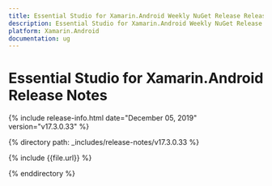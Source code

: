 ```yaml
---
title: Essential Studio for Xamarin.Android Weekly NuGet Release Release Notes  
description: Essential Studio for Xamarin.Android Weekly NuGet Release Release Notes  
platform: Xamarin.Android
documentation: ug
---
```


# Essential Studio for Xamarin.Android  Release Notes  

{% include release-info.html date="December 05, 2019"  version="v17.3.0.33" %} 


{% directory path: _includes/release-notes/v17.3.0.33 %}

{% include {{file.url}} %}

{% enddirectory %}